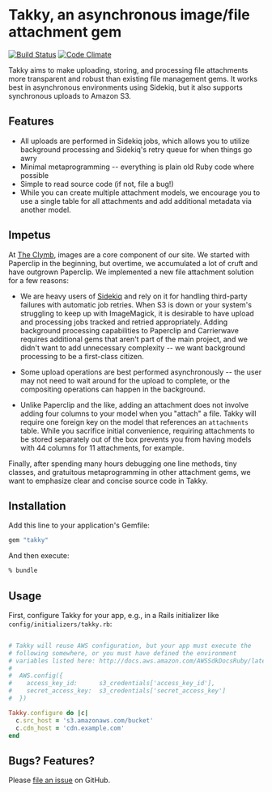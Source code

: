# Takky, an asynchronous image/file attachment gem

[![Build Status](https://travis-ci.org/jmdeldin/takky.svg)](https://magnum.travis-ci.com/jmdeldin/takky)
[![Code Climate](https://codeclimate.com/github/jmdeldin/takky/badges/gpa.svg)](https://codeclimate.com/github/jmdeldin/takky)

Takky aims to make uploading, storing, and processing file attachments
more transparent and robust than existing file management gems. It works
best in asynchronous environments using Sidekiq, but it also supports
synchronous uploads to Amazon S3.

## Features

- All uploads are performed in Sidekiq jobs, which allows you to utilize
  background processing and Sidekiq's retry queue for when things go awry
- Minimal metaprogramming -- everything is plain old Ruby code where
  possible
- Simple to read source code (if not, file a bug!)
- While you can create multiple attachment models, we encourage you to
  use a single table for all attachments and add additional metadata via
  another model.

## Impetus

At [The Clymb](http://www.theclymb.com/invite-from/jonmichael), images
are a core component of our site. We started with Paperclip in the
beginning, but overtime, we accumulated a lot of cruft and have outgrown
Paperclip. We implemented a new file attachment solution for a few
reasons:

- We are heavy users of [Sidekiq](http://sidekiq.org) and rely on it for
  handling third-party failures with automatic job retries. When S3 is
  down or your system's struggling to keep up with ImageMagick, it is
  desirable to have upload and processing jobs tracked and retried
  appropriately. Adding background processing capabilities to Paperclip
  and Carrierwave requires additional gems that aren't part of the main
  project, and we didn't want to add unnecessary complexity -- we want
  background processing to be a first-class citizen.

- Some upload operations are best performed asynchronously -- the user
  may not need to wait around for the upload to complete, or the
  compositing operations can happen in the background.

- Unlike Paperclip and the like, adding an attachment does not involve
  adding four columns to your model when you "attach" a file. Takky will
  require one foreign key on the model that references an `attachments`
  table. While you sacrifice initial convenience, requiring attachments
  to be stored separately out of the box prevents you from having models
  with 44 columns for 11 attachments, for example.

Finally, after spending many hours debugging one line methods, tiny
classes, and gratuitous metaprogramming in other attachment gems, we
want to emphasize clear and concise source code in Takky.

## Installation

Add this line to your application's Gemfile:

```ruby
gem "takky"
```

And then execute:

```sh
% bundle
```

## Usage

First, configure Takky for your app, e.g., in a Rails initializer like
`config/initializers/takky.rb`:

```ruby

# Takky will reuse AWS configuration, but your app must execute the
# following somewhere, or you must have defined the environment
# variables listed here: http://docs.aws.amazon.com/AWSSdkDocsRuby/latest//DeveloperGuide/prog-basics-creds.html
#
#  AWS.config({
#    access_key_id:      s3_credentials['access_key_id'],
#    secret_access_key:  s3_credentials['secret_access_key']
#  })

Takky.configure do |c|
  c.src_host = 's3.amazonaws.com/bucket'
  c.cdn_host = 'cdn.example.com'
end
```

## Bugs? Features?

Please [file an issue](https://github.com/jmdeldin/takky/issues) on GitHub.
